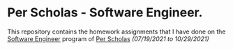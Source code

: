 # Per Scholas - Software Engineer.

This repository contains the homework assignments that I have done on the [Software Engineer](https://perscholas.org/courses/software-engineer/software-engineer-dallas/)
program of [Per Scholas](https://perscholas.org/) *(07/19/2021 to 10/29/2021)*
